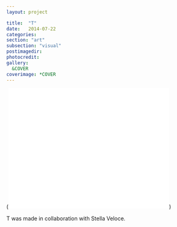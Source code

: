```yaml
---
layout: project

title:  "T"
date:   2014-07-22 
categories: 
section: "art"
subsection: "visual"
postimagedir: 
photocredit: 
gallery:
  &COVER 
coverimage: *COVER
---
```


(<iframe width="420" height="315" src="//www.youtube.com/embed/_oJ9Thp1jZk" frameborder="0" allowfullscreen></iframe>)

T was made in collaboration with Stella Veloce. 